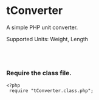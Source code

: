 <h1>tConverter</h1>
<p>A simple PHP unit converter.</p>
<p>Supported Units: Weight, Length</p>
<br/><br/>
<h3>Require the class file.</h3>

<code><?php <br/>
require "tConverter.class.php";
</code>

